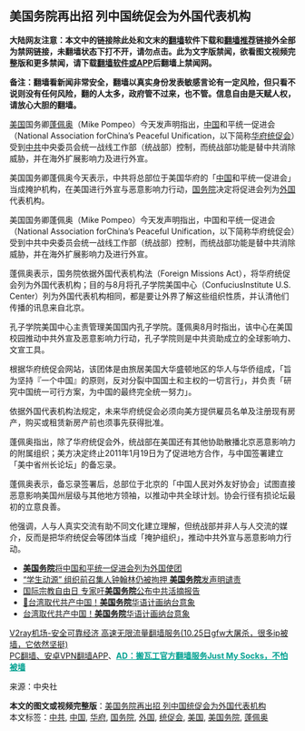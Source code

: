  <h2>美国务院再出招 列中国统促会为外国代表机构</h2> <p class="notice"><b>大陆网友注意：本文中的链接除此处和文末的<a href="https://github.com/bannedbook/fanqiang" >翻墙</a>软件下载和<a href="https://github.com/killgcd/justmysocks/blob/master/README.md">翻墙推荐</a>链接外全部为禁网链接，未翻墙状态下打不开，请勿点击。此为文字版禁闻，欲看图文视频完整版和更多禁闻，请下载<a href="https://github.com/bannedbook/fanqiang">翻墙软件或APP</a>后翻墙上禁闻网。</p><p>备注：翻墙看新闻非常安全，翻墙以真实身份发表敏感言论有一定风险，但只看不说则没有任何风险，翻的人太多，政府管不过来，也不管。信息自由是天赋人权，请放心大胆的翻墙。</b></p>  <div class="entry"> <p id="summary"><a href="https://www.bannedbook.org/bnews/tag/%e7%be%8e%e5%9b%bd/" class="st_tag internal_tag" rel="tag" title="标签 美国 下的日志">美国</a>国务卿<a href="https://www.bannedbook.org/bnews/tag/%E8%93%AC%E4%BD%A9%E5%A5%A5/" class="st_tag internal_tag" rel="tag" title="标签 蓬佩奥 下的日志">蓬佩奥</a>（Mike Pompeo）今天发声明指出，<span class='wp_keywordlink_affiliate'><a href="https://www.bannedbook.org/" title="中国" target="_blank">中国</a></span>和平统一促进会（National Association forChina’s Peaceful Unification，以下简称<a href="https://www.bannedbook.org/bnews/tag/%e5%8d%8e%e5%ba%9c/" class="st_tag internal_tag" rel="tag" title="标签 华府 下的日志">华府</a><a href="https://www.bannedbook.org/bnews/tag/%E7%BB%9F%E4%BF%83%E4%BC%9A/" class="st_tag internal_tag" rel="tag" title="标签 统促会 下的日志">统促会</a>）受到<a href="https://www.bannedbook.org/bnews/tag/%e4%b8%ad%e5%85%b1/" class="st_tag internal_tag" rel="tag" title="标签 中共 下的日志">中共</a>中央委员会统一战线工作部（统战部）控制，而统战部功能是替中共消除威胁，并在海外扩展影响力及进行外宣。</p> <p>美国国务卿蓬佩奥今天表示，中共将总部位于美国华府的「<a href="https://www.bannedbook.org/bnews/tag/%E4%B8%AD%E5%9B%BD/" class="st_tag internal_tag" rel="tag" title="标签 中国 下的日志">中国</a>和平统一促进会」当成掩护机构，在美国进行外宣与恶意影响力行动，<a href="https://www.bannedbook.org/bnews/tag/%e5%9b%bd%e5%8a%a1%e9%99%a2/" class="st_tag internal_tag" rel="tag" title="标签 国务院 下的日志">国务院</a>决定将促进会列为<a href="https://www.bannedbook.org/bnews/tag/%e5%a4%96%e5%9b%bd/" class="st_tag internal_tag" rel="tag" title="标签 外国 下的日志">外国</a>代表机构。</p> <p>美国国务卿蓬佩奥（Mike Pompeo）今天发声明指出，中国和平统一促进会（National Association forChina’s Peaceful Unification，以下简称华府统促会）受到中共中央委员会统一战线工作部（统战部）控制，而统战部功能是替中共消除威胁，并在海外扩展影响力及进行外宣。</p>  <p>蓬佩奥表示，国务院依据外国代表机构法（Foreign Missions Act），将华府统促会列为外国代表机构；目的与8月将孔子学院美国中心（ConfuciusInstitute U.S. Center）列为外国代表机构相同，都是要让外界了解这些组织性质，并认清他们传播的讯息来自北京。</p> <p>孔子学院美国中心主责管理美国国内孔子学院。蓬佩奥8月时指出，该中心在美国校园推动中共外宣及恶意影响力行动，孔子学院则是中共资助成立的全球影响力、文宣工具。</p> <p>根据华府统促会网站，该团体是由旅居美国大华盛顿地区的华人与华侨组成，「旨为坚持『一个中国』的原则，反对分裂中国国土和主权的一切言行」，并负责「研究中国统一可行方案，为中国的最终完全统一努力」。</p>  <p>依据外国代表机构法规定，未来华府统促会必须向美方提供雇员名单及注册现有房产，购买或租赁新房产前也须事先获得批准。</p> <p>蓬佩奥指出，除了华府统促会外，统战部在美国还有其他协助散播北京恶意影响力的附属组织；美方决定终止2011年1月19日为了促进地方合作，与中国签署建立「美中省州长论坛」的备忘录。</p> <p>蓬佩奥表示，备忘录签署后，总部位于北京的「中国人民对外友好协会」试图直接恶意影响美国州层级与其他地方领袖，以推动中共全球计划。协会行径有损论坛最初的立意良善。</p>  <p>他强调，人与人真实交流有助不同文化建立理解，但统战部并非人与人交流的媒介，反而是把华府统促会等团体当成「掩护组织」，推动中共外宣与恶意影响力行动。</p> <ul class='op-related-articles' title='相关阅读'> <li><a href='https://www.bannedbook.org/bnews/headline/20201029/1421948.html' target='_blank'><b>美国务院</b>将中国和平统一促进会列为外国使团</a></li> <li><a href='https://www.bannedbook.org/bnews/headline/20201029/1421930.html' target='_blank'>“学生动源” 组织前召集人钟翰林仍被拘押 <b>美国务院</b>发声明谴责</a></li> <li><a href='https://www.bannedbook.org/bnews/taiwannews/20201028/1421827.html' target='_blank'>国际宗教自由日 专家吁<b>美国务院</b>公布中共活摘报告</a></li> <li><a href='https://www.bannedbook.org/bnews/bannedvideo/20201028/1421769.html' target='_blank'>📍台湾取代共产中国！<b>美国务院</b>华语计画纳台意象</a></li> <li><a href='https://www.bannedbook.org/bnews/taiwannews/20201028/1421732.html' target='_blank'>台湾取代共产中国！<b>美国务院</b>华语计画纳台意象</a></li> </ul> <p class="texttj"> <a href="https://www.bannedbook.org/forum23/topic22702.html" target="_blank">V2ray机场-安全可靠经济 高速无限流量翻墙服务(10.25日gfw大屠杀，很多ip被墙，它依然坚挺)</a><br/> <a href="https://github.com/bannedbook/fanqiang/wiki/%E7%A6%81%E9%97%BB%E7%BD%91%E5%AE%89%E5%8D%93%E7%BF%BB%E5%A2%99%E6%96%B0%E9%97%BBAPP" target="_blank">PC翻墙、安卓VPN翻墙APP</a>、<span onclick="window.open('https://github.com/killgcd/justmysocks/blob/master/README.md')" style="font-weight:bold;color:#00A191;cursor:pointer;text-decoration:underline;outline:none">AD：搬瓦工官方翻墙服务Just My Socks，不怕被墙</span></p><p> 来源：中央社 </p><a name='sharetosocial'></a>       <div><b>本文的图文或视频完整版</b>：<a href='https://www.bannedbook.org/bnews/cbnews/20201029/1422074.html'>美国务院再出招 列中国统促会为外国代表机构</a></div>  </div><!--END ENTRY--> <div class="postfooter"> <div>本文标签：<a href="https://www.bannedbook.org/bnews/tag/%e4%b8%ad%e5%85%b1/" rel="tag">中共</a>, <a href="https://www.bannedbook.org/bnews/tag/%E4%B8%AD%E5%9B%BD/" rel="tag">中国</a>, <a href="https://www.bannedbook.org/bnews/tag/%e5%8d%8e%e5%ba%9c/" rel="tag">华府</a>, <a href="https://www.bannedbook.org/bnews/tag/%e5%9b%bd%e5%8a%a1%e9%99%a2/" rel="tag">国务院</a>, <a href="https://www.bannedbook.org/bnews/tag/%e5%a4%96%e5%9b%bd/" rel="tag">外国</a>, <a href="https://www.bannedbook.org/bnews/tag/%E7%BB%9F%E4%BF%83%E4%BC%9A/" rel="tag">统促会</a>, <a href="https://www.bannedbook.org/bnews/tag/%e7%be%8e%e5%9b%bd/" rel="tag">美国</a>, <a href="https://www.bannedbook.org/bnews/tag/%e7%be%8e%e5%9b%bd%e5%8a%a1%e9%99%a2/" rel="tag">美国务院</a>, <a href="https://www.bannedbook.org/bnews/tag/%E8%93%AC%E4%BD%A9%E5%A5%A5/" rel="tag">蓬佩奥</a></div>  </div><!--END POSTFOOTER--> 